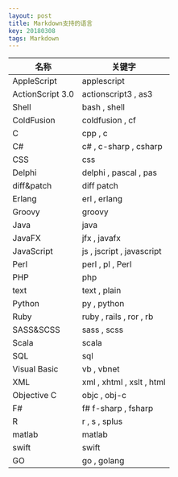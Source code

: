 ```yaml
---
layout: post
title: Markdown支持的语言
key: 20180308
tags: Markdown 
---
```



<table>
<thead>
<tr>
  <th>名称</th>
  <th>关键字</th>
</tr>
</thead>
<tbody><tr>
  <td>AppleScript</td>
  <td>applescript</td>
</tr>
<tr>
  <td>ActionScript 3.0</td>
  <td>actionscript3 , as3</td>
</tr>
<tr>
  <td>Shell</td>
  <td>bash , shell</td>
</tr>
<tr>
  <td>ColdFusion</td>
  <td>coldfusion , cf</td>
</tr>
<tr>
  <td>C</td>
  <td>cpp , c</td>
</tr>
<tr>
  <td>C#</td>
  <td>c# , c-sharp , csharp</td>
</tr>
<tr>
  <td>CSS</td>
  <td>css</td>
</tr>
<tr>
  <td>Delphi</td>
  <td>delphi , pascal , pas</td>
</tr>
<tr>
  <td>diff&amp;patch</td>
  <td>diff patch</td>
</tr>
<tr>
  <td>Erlang</td>
  <td>erl , erlang</td>
</tr>
<tr>
  <td>Groovy</td>
  <td>groovy</td>
</tr>
<tr>
  <td>Java</td>
  <td>java</td>
</tr>
<tr>
  <td>JavaFX</td>
  <td>jfx , javafx</td>
</tr>
<tr>
  <td>JavaScript</td>
  <td>js , jscript , javascript</td>
</tr>
<tr>
  <td>Perl</td>
  <td>perl , pl , Perl</td>
</tr>
<tr>
  <td>PHP</td>
  <td>php</td>
</tr>
<tr>
  <td>text</td>
  <td>text , plain</td>
</tr>
<tr>
  <td>Python</td>
  <td>py , python</td>
</tr>
<tr>
  <td>Ruby</td>
  <td>ruby , rails , ror , rb</td>
</tr>
<tr>
  <td>SASS&amp;SCSS</td>
  <td>sass , scss</td>
</tr>
<tr>
  <td>Scala</td>
  <td>scala</td>
</tr>
<tr>
  <td>SQL</td>
  <td>sql</td>
</tr>
<tr>
  <td>Visual Basic</td>
  <td>vb , vbnet</td>
</tr>
<tr>
  <td>XML</td>
  <td>xml , xhtml , xslt , html</td>
</tr>
<tr>
  <td>Objective C</td>
  <td>objc , obj-c</td>
</tr>
<tr>
  <td>F#</td>
  <td>f# f-sharp , fsharp</td>
</tr>
<tr>
  <td>R</td>
  <td>r , s , splus</td>
</tr>
<tr>
  <td>matlab</td>
  <td>matlab</td>
</tr>
<tr>
  <td>swift</td>
  <td>swift</td>
</tr>
<tr>
  <td>GO</td>
  <td>go , golang</td>
</tr>
</tbody></table>

